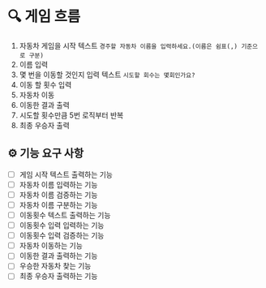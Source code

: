 # 🔍 게임 흐름
1. 자동차 게임을 시작 텍스트 `경주할 자동차 이름을 입력하세요.(이름은 쉼표(,) 기준으로 구분)`
2. 이름 입력
3. 몇 번을 이동할 것인지 입력 텍스트 `시도할 회수는 몇회인가요?`
4. 이동 할 횟수 입력
5. 자동차 이동
6. 이동한 결과 출력
7. 시도할 횟수만큼 5번 로직부터 반복
8. 최종 우승자 출력



## ⚙️ 기능 요구 사항

- [ ] 게임 시작 텍스트 출력하는 기능
- [ ] 자동차 이름 입력하는 기능
- [ ] 자동차 이름 검증하는 기능
- [ ] 자동차 이름 구분하는 기능
- [ ] 이동횟수 텍스트 출력하는 기능
- [ ] 이동횟수 입력 입력하는 기능
- [ ] 이동횟수 입력 검증하는 기능
- [ ] 자동차 이동하는 기능
- [ ] 이동한 결과 출력하는 기능
- [ ] 우승한 자동차 찾는 기능
- [ ] 최종 우승자 출력하는 기능